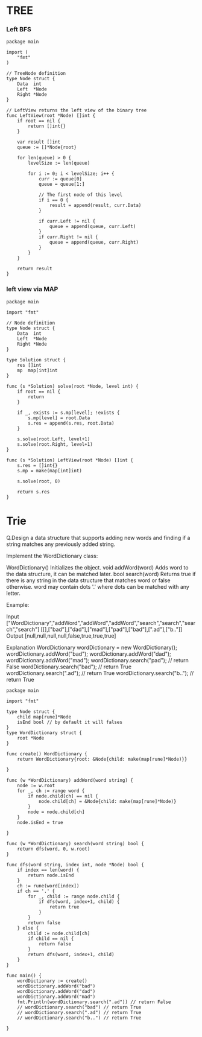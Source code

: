 # TREE
### Left BFS
```
package main

import (
	"fmt"
)

// TreeNode definition
type Node struct {
	Data  int
	Left  *Node
	Right *Node
}

// LeftView returns the left view of the binary tree
func LeftView(root *Node) []int {
	if root == nil {
		return []int{}
	}

	var result []int
	queue := []*Node{root}

	for len(queue) > 0 {
		levelSize := len(queue)

		for i := 0; i < levelSize; i++ {
			curr := queue[0]
			queue = queue[1:]

			// The first node of this level
			if i == 0 {
				result = append(result, curr.Data)
			}

			if curr.Left != nil {
				queue = append(queue, curr.Left)
			}
			if curr.Right != nil {
				queue = append(queue, curr.Right)
			}
		}
	}

	return result
}
```
### left view  via MAP
```
package main

import "fmt"

// Node definition
type Node struct {
	Data  int
	Left  *Node
	Right *Node
}

type Solution struct {
	res []int
	mp  map[int]int
}

func (s *Solution) solve(root *Node, level int) {
	if root == nil {
		return
	}

	if _, exists := s.mp[level]; !exists {
		s.mp[level] = root.Data
		s.res = append(s.res, root.Data)
	}

	s.solve(root.Left, level+1)
	s.solve(root.Right, level+1)
}

func (s *Solution) LeftView(root *Node) []int {
	s.res = []int{}
	s.mp = make(map[int]int)

	s.solve(root, 0)

	return s.res
}

```

# Trie

​Q.​Design a data structure that supports adding new words and finding if a string matches any previously added string.

Implement the WordDictionary class:

WordDictionary() Initializes the object.
void addWord(word) Adds word to the data structure, it can be matched later.
bool search(word) Returns true if there is any string in the data structure that matches word or false otherwise. word may contain dots '.' where dots can be matched with any letter.


Example:

Input
["WordDictionary","addWord","addWord","addWord","search","search","search","search"]
[[],["bad"],["dad"],["mad"],["pad"],["bad"],[".ad"],["b.."]]
Output
[null,null,null,null,false,true,true,true]

Explanation
WordDictionary wordDictionary = new WordDictionary();
wordDictionary.addWord("bad");
wordDictionary.addWord("dad");
wordDictionary.addWord("mad");
wordDictionary.search("pad"); // return False
wordDictionary.search("bad"); // return True
wordDictionary.search(".ad"); // return True
wordDictionary.search("b.."); // return True



```
package main

import "fmt"

type Node struct {
	child map[rune]*Node
	isEnd bool // by default it will falses
}
type WordDictionary struct {
	root *Node
}

func create() WordDictionary {
	return WordDictionary{root: &Node{child: make(map[rune]*Node)}}

}

func (w *WordDictionary) addWord(word string) {
	node := w.root
	for _, ch := range word {
		if node.child[ch] == nil {
			node.child[ch] = &Node{child: make(map[rune]*Node)}
		}
		node = node.child[ch]
	}
	node.isEnd = true

}

func (w *WordDictionary) search(word string) bool {
	return dfs(word, 0, w.root)
}

func dfs(word string, index int, node *Node) bool {
	if index == len(word) {
		return node.isEnd
	}
	ch := rune(word[index])
	if ch == '.' {
		for _, child := range node.child {
			if dfs(word, index+1, child) {
				return true
			}
		}
		return false
	} else {
		child := node.child[ch]
		if child == nil {
			return false
		}
		return dfs(word, index+1, child)
	}
}

func main() {
	wordDictionary := create()
	wordDictionary.addWord("bad")
	wordDictionary.addWord("dad")
	wordDictionary.addWord("mad")
	fmt.Println(wordDictionary.search(".ad")) // return False
	// wordDictionary.search("bad") // return True
	// wordDictionary.search(".ad") // return True
	// wordDictionary.search("b..") // return True

}
```

